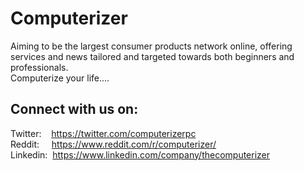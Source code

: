 # Computerizer

Aiming to be the largest consumer products network online, offering services and news tailored and targeted towards both beginners and professionals.  
Computerize your life....


## Connect with us on: 

Twitter: &nbsp;&nbsp;&nbsp;<https://twitter.com/computerizerpc>  
Reddit: &nbsp;&nbsp;&nbsp;&nbsp;<https://www.reddit.com/r/computerizer/>  
Linkedin: &nbsp;<https://www.linkedin.com/company/thecomputerizer>
